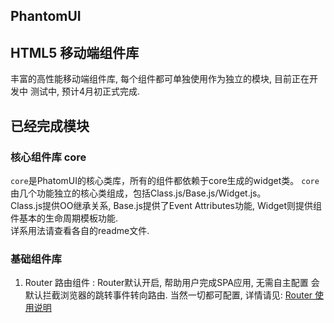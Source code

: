 PhantomUI  
---   
## HTML5 移动端组件库  
丰富的高性能移动端组件库, 每个组件都可单独使用作为独立的模块, 目前正在开发中 测试中, 预计4月初正式完成.   

## 已经完成模块  
### 核心组件库 core 
`core`是PhatomUI的核心类库，所有的组件都依赖于core生成的widget类。
`core`由几个功能独立的核心类组成，包括Class.js/Base.js/Widget.js。  
Class.js提供OO继承关系, Base.js提供了Event Attributes功能, Widget则提供组件基本的生命周期模板功能.  
详系用法请查看各自的readme文件.  

### 基础组件库  
1.  Router 路由组件 : Router默认开启, 帮助用户完成SPA应用, 无需自主配置 会默认拦截浏览器的跳转事件转向路由. 当然一切都可配置, 
详情请见: [Router 使用说明](https://github.com/T-phantom/PhantomUI/tree/master/src/widgets/router)  
    



